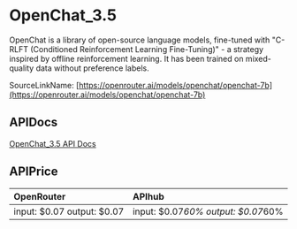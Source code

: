 # OpenChat_3.5

OpenChat is a library of open-source language models, fine-tuned with "C-RLFT (Conditioned Reinforcement Learning Fine-Tuning)" - a strategy inspired by offline reinforcement learning. It has been trained on mixed-quality data without preference labels.

SourceLinkName: [https://openrouter.ai/models/openchat/openchat-7b](https://openrouter.ai/models/openchat/openchat-7b)

## APIDocs

[OpenChat_3.5 API Docs](../apis/OpenChat_3.5.md)

## APIPrice

| OpenRouter | APIhub |
|:---|:---|
| input: $0.07 output: $0.07 | input: $0.07*60% output: $0.07*60% |
